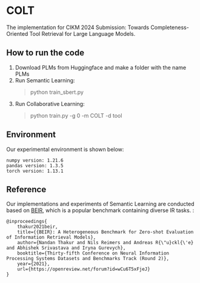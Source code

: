 # COLT
The implementation for CIKM 2024 Submission: Towards Completeness-Oriented Tool Retrieval for Large Language Models.

## How to run the code
1. Download PLMs from Huggingface and make a folder with the name PLMs
2. Run Semantic Learning:
	> python train_sbert.py
3. Run Collaborative Learning:
	> python train.py -g 0 -m COLT -d tool

## Environment

Our experimental environment is shown below:

```
numpy version: 1.21.6
pandas version: 1.3.5
torch version: 1.13.1
```

## Reference

Our implementations and experiments of Semantic Learning are conducted based on [BEIR](https://github.com/beir-cellar/beir), which is a popular benchmark containing diverse IR tasks. :

```
@inproceedings{
    thakur2021beir,
    title={{BEIR}: A Heterogeneous Benchmark for Zero-shot Evaluation of Information Retrieval Models},
    author={Nandan Thakur and Nils Reimers and Andreas R{\"u}ckl{\'e} and Abhishek Srivastava and Iryna Gurevych},
    booktitle={Thirty-fifth Conference on Neural Information Processing Systems Datasets and Benchmarks Track (Round 2)},
    year={2021},
    url={https://openreview.net/forum?id=wCu6T5xFjeJ}
}
```

